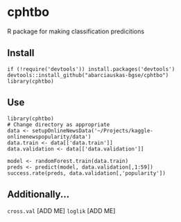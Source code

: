 # cphtbo

R package for making classification predicitions

## Install

```{r}
if (!require('devtools')) install.packages('devtools')
devtools::install_github("abarciauskas-bgse/cphtbo")
library(cphtbo)
```

## Use

```{r}
library(cphtbo)
# Change directory as appropriate
data <- setupOnlineNewsData('~/Projects/kaggle-onlinenewspopularity/data')
data.train <- data[['data.train']]
data.validation <- data[['data.validation']]

model <- randomForest.train(data.train)
preds <- predict(model, data.validation[,1:59])
success.rate(preds, data.validation[,'popularity'])
```

## Additionally...

`cross.val` [ADD ME]
`loglik` [ADD ME]

